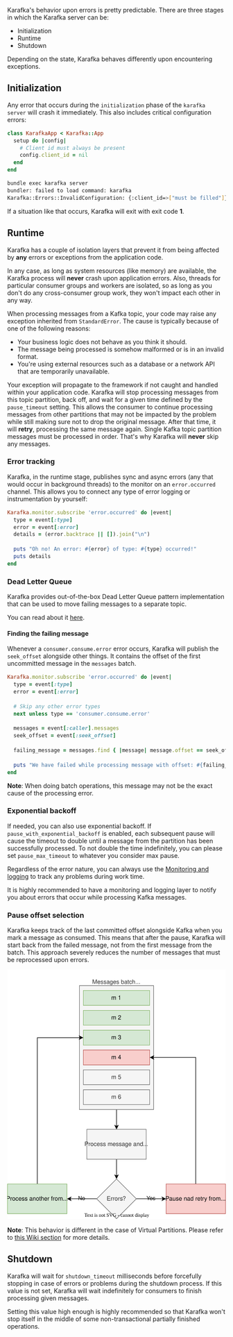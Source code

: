 Karafka's behavior upon errors is pretty predictable. There are three stages in which the Karafka server can be:

- Initialization
- Runtime
- Shutdown

Depending on the state, Karafka behaves differently upon encountering exceptions.

## Initialization

Any error that occurs during the `initialization` phase of the `karafka server` will crash it immediately. This also includes critical configuration errors:

```ruby
class KarafkaApp < Karafka::App
  setup do |config|
    # Client id must always be present
    config.client_id = nil
  end
end
```

```bash
bundle exec karafka server
bundler: failed to load command: karafka
Karafka::Errors::InvalidConfiguration: {:client_id=>["must be filled"]}
```

If a situation like that occurs, Karafka will exit with exit code **1**.

## Runtime

Karafka has a couple of isolation layers that prevent it from being affected by **any** errors or exceptions from the application code.

In any case, as long as system resources (like memory) are available, the Karafka process will **never** crash upon application errors. Also, threads for particular consumer groups and workers are isolated, so as long as you don't do any cross-consumer group work, they won't impact each other in any way.

When processing messages from a Kafka topic, your code may raise any exception inherited from `StandardError`. The cause is typically because of one of the following reasons:

- Your business logic does not behave as you think it should.
- The message being processed is somehow malformed or is in an invalid format.
- You're using external resources such as a database or a network API that are temporarily unavailable.

Your exception will propagate to the framework if not caught and handled within your application code. Karafka will stop processing messages from this topic partition, back off, and wait for a given time defined by the `pause_timeout` setting. This allows the consumer to continue processing messages from other partitions that may not be impacted by the problem while still making sure not to drop the original message. After that time, it will **retry**, processing the same message again. Single Kafka topic partition messages must be processed in order. That's why Karafka will **never** skip any messages.

### Error tracking

Karafka, in the runtime stage, publishes sync and async errors (any that would occur in background threads) to the monitor on an `error.occurred` channel. This allows you to connect any type of error logging or instrumentation by yourself:

```ruby
Karafka.monitor.subscribe 'error.occurred' do |event|
  type = event[:type]
  error = event[:error]
  details = (error.backtrace || []).join("\n")

  puts "Oh no! An error: #{error} of type: #{type} occurred!"
  puts details
end
```

### Dead Letter Queue

Karafka provides out-of-the-box Dead Letter Queue pattern implementation that can be used to move failing messages to a separate topic.

You can read about it [here](Dead-Letter-Queue).

#### Finding the failing message

Whenever a `consumer.consume.error` error occurs, Karafka will publish the `seek_offset` alongside other things. It contains the offset of the first uncommitted message in the `messages` batch.

```ruby
Karafka.monitor.subscribe 'error.occurred' do |event|
  type = event[:type]
  error = event[:error]

  # Skip any other error types
  next unless type == 'consumer.consume.error'

  messages = event[:caller].messages
  seek_offset = event[:seek_offset]

  failing_message = messages.find { |message| message.offset == seek_offset }

  puts "We have failed while processing message with offset: #{failing_message.offset}"
end
```

**Note**: When doing batch operations, this message may not be the exact cause of the processing error.

### Exponential backoff

If needed, you can also use exponential backoff. If `pause_with_exponential_backoff` is enabled, each subsequent pause will cause the timeout to double until a message from the partition has been successfully processed. To not double the time indefinitely, you can please set `pause_max_timeout` to whatever you consider max pause.

Regardless of the error nature, you can always use the [Monitoring and logging](Monitoring-and-logging) to track any problems during work time.

It is highly recommended to have a monitoring and logging layer to notify you about errors that occur while processing Kafka messages.

### Pause offset selection

Karafka keeps track of the last committed offset alongside Kafka when you mark a message as consumed. This means that after the pause, Karafka will start back from the failed message, not from the first message from the batch. This approach severely reduces the number of messages that must be reprocessed upon errors.

<p align="center">
  <img src="https://raw.githubusercontent.com/karafka/misc/master/charts/on_errors_behaviour.svg" />
</p>

**Note**: This behavior is different in the case of Virtual Partitions. Please refer to [this Wiki section](Pro-Virtual-Partitions#behaviour-on-errors) for more details.

## Shutdown

Karafka will wait for `shutdown_timeout` milliseconds before forcefully stopping in case of errors or problems during the shutdown process. If this value is not set, Karafka will wait indefinitely for consumers to finish processing given messages.

Setting this value high enough is highly recommended so that Karafka won't stop itself in the middle of some non-transactional partially finished operations.
